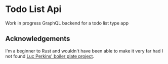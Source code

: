 # Todo List Api
Work in progress GraphQL backend for a todo list type app

 ## Acknowledgements
 I'm a beginner to Rust and wouldn't have been able to make it very far had I not found [Luc Perkins' boiler plate project](https://github.com/lucperkins/rust-graphql-juniper-actix-diesel-postgres).
 
